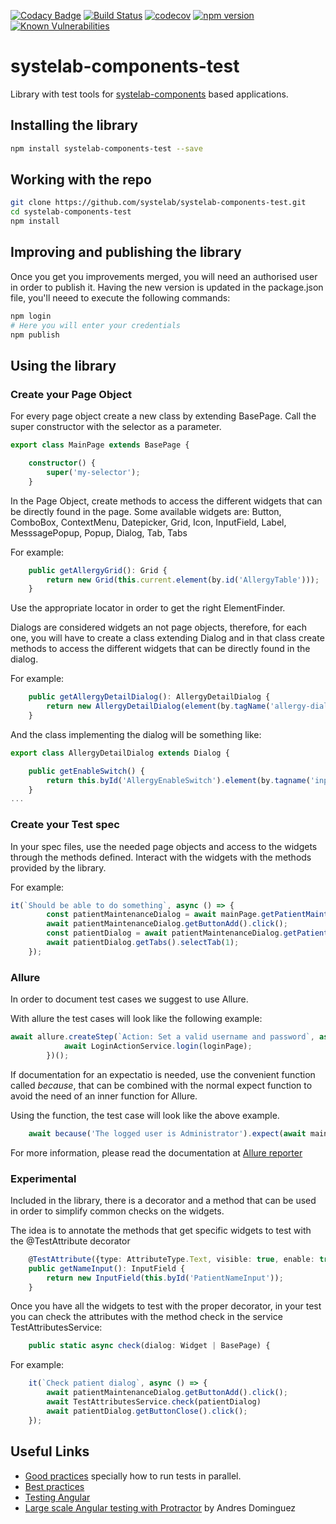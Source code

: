 [![Codacy Badge](https://api.codacy.com/project/badge/Grade/83129b70f2e6402ea33d4b43e4c207ae)](https://app.codacy.com/app/alfonsserra/systelab-components-test?utm_source=github.com&utm_medium=referral&utm_content=systelab/systelab-components-test&utm_campaign=badger)
[![Build Status](https://travis-ci.org/systelab/systelab-components-test.svg?branch=master)](https://travis-ci.org/systelab/systelab-components-test)
[![codecov](https://codecov.io/gh/systelab/systelab-components-test/branch/master/graph/badge.svg)](https://codecov.io/gh/systelab/systelab-components-test)
[![npm version](https://badge.fury.io/js/systelab-components-test.svg)](https://badge.fury.io/js/systelab-components-test)
[![Known Vulnerabilities](https://snyk.io/test/github/systelab/systelab-components-test/badge.svg?targetFile=package.json)](https://snyk.io/test/github/systelab/systelab-components-test?targetFile=package.json)

# systelab-components-test

Library with test tools for [systelab-components](https://github.com/systelab/systelab-components) based applications.

## Installing the library

```bash
npm install systelab-components-test --save
```

## Working with the repo


```bash
git clone https://github.com/systelab/systelab-components-test.git
cd systelab-components-test
npm install
```
## Improving and publishing the library

Once you get you improvements merged, you will need an authorised user in order to publish it. Having the new version is updated in the package.json file, you'll neeed to execute the following commands:
```bash 
npm login 
# Here you will enter your credentials
npm publish
```

## Using the library

### Create your Page Object

For every page object create a new class by extending BasePage. Call the super constructor with the selector as a parameter.

```typescript
export class MainPage extends BasePage {

	constructor() {
		super('my-selector');
	}
```

In the Page Object, create methods to access the different widgets that can be directly found in the page. Some available widgets are:
Button, ComboBox, ContextMenu, Datepicker, Grid, Icon, InputField, Label, MesssagePopup, Popup, Dialog, Tab, Tabs

For example:

```typescript
	public getAllergyGrid(): Grid {
		return new Grid(this.current.element(by.id('AllergyTable')));
	}
```
Use the appropriate locator in order to get the right ElementFinder.

Dialogs are considered widgets an not page objects, therefore, for each one, you will have to create a class extending Dialog and in that class create methods to access the different widgets that can be directly found in the dialog.

For example:

```typescript
	public getAllergyDetailDialog(): AllergyDetailDialog {
		return new AllergyDetailDialog(element(by.tagName('allergy-dialog')));
	}
```

And the class implementing the dialog will be something like:

```typescript
export class AllergyDetailDialog extends Dialog {

	public getEnableSwitch() {
		return this.byId('AllergyEnableSwitch').element(by.tagname('input'));
	}
...
```


### Create your Test spec

In your spec files, use the needed page objects and access to the widgets through the methods defined. 
Interact with the widgets with the methods provided by the library. 

For example:

```typescript
it(`Should be able to do something`, async () => {
        const patientMaintenanceDialog = await mainPage.getPatientMaintenanceDialog();
		await patientMaintenanceDialog.getButtonAdd().click();
		const patientDialog = await patientMaintenanceDialog.getPatientDialog();
		await patientDialog.getTabs().selectTab(1);
	});
```

### Allure

In order to document test cases we suggest to use Allure.

With allure the test cases will look like the following example:

```typescript
await allure.createStep(`Action: Set a valid username and password`, async () => {
			await LoginActionService.login(loginPage);
		})();
```

If documentation for an expectatio is needed, use the convenient function called *because*, 
that can be combined with the normal expect function to avoid the need of an inner function for Allure. 

Using the function, the test case will look like the above example.

```typescript
	await because('The logged user is Administrator').expect(await mainPage.getFullUsernameField().getText()).toEqual('Administrator');

```

For more information, please read the documentation at [Allure reporter](https://github.com/systelab/allure-reporter)

### Experimental

Included in the library, there is a decorator and a method that can be used in order to simplify common checks on the widgets.

The idea is to annotate the methods that get specific widgets to test with the @TestAttribute decorator

```typescript
	@TestAttribute({type: AttributeType.Text, visible: true, enable: true, mandatory: true, length: 20, name: 'name'})
	public getNameInput(): InputField {
		return new InputField(this.byId('PatientNameInput'));
	}
```

Once you have all the widgets to test with the proper decorator, in your test you can check the attributes with the method check in the service TestAttributesService:

```typescript
	public static async check(dialog: Widget | BasePage) {
```

For example:

```typescript
	it(`Check patient dialog`, async () => {
		await patientMaintenanceDialog.getButtonAdd().click();
		await TestAttributesService.check(patientDialog)
		await patientDialog.getButtonClose().click();
	});
```

## Useful Links

- [Good practices](http://criticaltester.com/test-processes/automated-testing/protractor-good-practices/) specially how to run tests in parallel.
- [Best practices](https://www.logigear.com/blog/test-automation/15-best-practices-for-building-an-awesome-protractor-framework/)
- [Testing Angular](https://livebook.manning.com/book/testing-angular-applications/chapter-9/64) 
- [Large scale Angular testing with Protractor](https://www.youtube.com/watch?v=ympTE-bLYaU
) by Andres Dominguez
